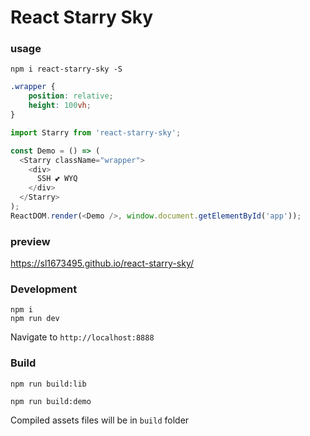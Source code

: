 # React Starry Sky

### usage
```
npm i react-starry-sky -S
```

```css
.wrapper {
	position: relative;
	height: 100vh;
}
```

```js
import Starry from 'react-starry-sky';

const Demo = () => (
  <Starry className="wrapper">
    <div>
      SSH 💕 WYQ
    </div>
  </Starry>
);
ReactDOM.render(<Demo />, window.document.getElementById('app'));
```

### preview
https://sl1673495.github.io/react-starry-sky/

### Development

```dev
npm i
npm run dev
```

Navigate to `http://localhost:8888`

### Build

```lib
npm run build:lib
```

```demo
npm run build:demo
```


Compiled assets files will be in `build` folder
